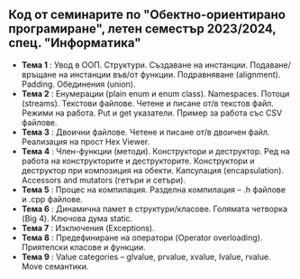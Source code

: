 ## Код от семинарите по "Обектно-ориентирано програмиране", летен семестър 2023/2024, спец. "Информатика" ##

- **Тема 1** : Увод в ООП. Структури. Създаване на инстанции. Подаване/връщане на инстанции във/от функции. Подравняване (alignment). Padding. Обединения (union).  
- **Тема 2** : Енумерации (plain enum и enum class). Namespaces. Потоци (streams). Текстови файлове. Четене и писане от/в текстов файл. Режими на работа. Put и get указатели. Пример за работа със CSV файлове.
- **Тема 3** : Двоични файлове. Четене и писане от/в двоичен файл. Реализация на прост Hex Viewer.  
- **Тема 4** : Член-функции (методи). Конструктори и деструктор. Ред на работа на конструкторите и деструкторите. Конструктори и деструктор при композиция на обекти. Капсулация (encapsulation). Accessors and mutators (гетъри и сетъри).  
- **Тема 5** : Процес на компилация. Разделна компилация – .h файлове и .cpp файлове.  
- **Тема 6** : Динамична памет в структури/класове. Голямата четворка (Big 4). Ключова дума static.  
- **Тема 7** : Изключения (Exceptions).  
- **Тема 8** : Предефиниране на оператори (Operator overloading). Приятелски класове и функции.  
- **Тема 9** : Value categories – glvalue, prvalue, xvalue, lvalue, rvalue. Move семантики.  
